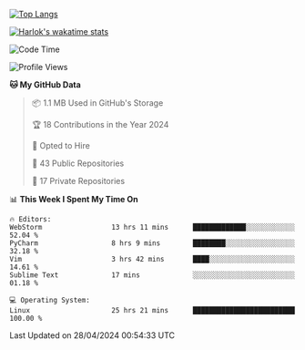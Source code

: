 [![Top Langs](https://github-readme-stats.vercel.app/api/top-langs/?username=remisiki&theme=dracula&layout=compact&hide=Jupyter%20Notebook,CSS,HTML&langs_count=10&exclude_repo=GMM-Demux-GUI)](https://github.com/anuraghazra/github-readme-stats)

[![Harlok's wakatime stats](https://github-readme-stats.vercel.app/api/wakatime?username=@remisiki&theme=dracula&layout=compact&langs_count=10&hide=other,html,css,text,json,markdown,jupyter)](https://github.com/anuraghazra/github-readme-stats)

<!--START_SECTION:waka-->
![Code Time](http://img.shields.io/badge/Code%20Time-810%20hrs%2040%20mins-blue)

![Profile Views](http://img.shields.io/badge/Profile%20Views-0-blue)

**🐱 My GitHub Data** 

> 📦 1.1 MB Used in GitHub's Storage 
 > 
> 🏆 18 Contributions in the Year 2024
 > 
> 💼 Opted to Hire
 > 
> 📜 43 Public Repositories 
 > 
> 🔑 17 Private Repositories 
 > 
📊 **This Week I Spent My Time On** 

```text
🔥 Editors: 
WebStorm                 13 hrs 11 mins      █████████████░░░░░░░░░░░░   52.04 % 
PyCharm                  8 hrs 9 mins        ████████░░░░░░░░░░░░░░░░░   32.18 % 
Vim                      3 hrs 42 mins       ████░░░░░░░░░░░░░░░░░░░░░   14.61 % 
Sublime Text             17 mins             ░░░░░░░░░░░░░░░░░░░░░░░░░   01.18 % 

💻 Operating System: 
Linux                    25 hrs 21 mins      █████████████████████████   100.00 % 
```


 Last Updated on 28/04/2024 00:54:33 UTC
<!--END_SECTION:waka-->
